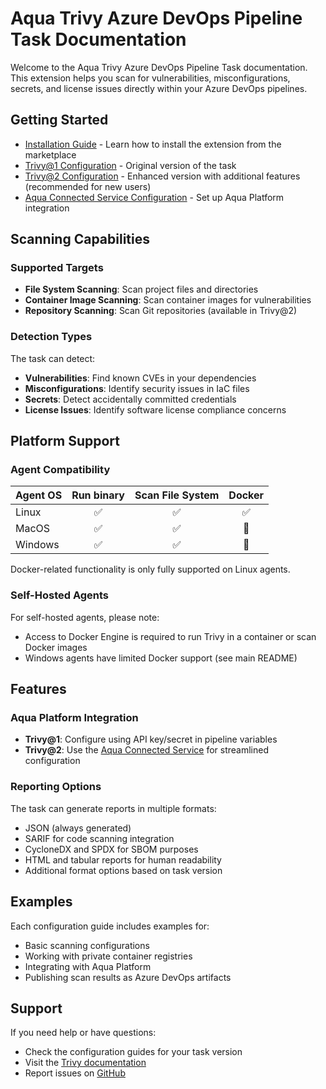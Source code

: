 # Aqua Trivy Azure DevOps Pipeline Task Documentation

Welcome to the Aqua Trivy Azure DevOps Pipeline Task documentation. This extension helps you scan for vulnerabilities, misconfigurations, secrets, and license issues directly within your Azure DevOps pipelines.

## Getting Started

- [Installation Guide](installation.md) - Learn how to install the extension from the marketplace
- [Trivy@1 Configuration](trivyv1.md) - Original version of the task
- [Trivy@2 Configuration](trivyv2.md) - Enhanced version with additional features (recommended for new users)
- [Aqua Connected Service Configuration](connectedservice.md) - Set up Aqua Platform integration

## Scanning Capabilities

### Supported Targets

- **File System Scanning**: Scan project files and directories
- **Container Image Scanning**: Scan container images for vulnerabilities
- **Repository Scanning**: Scan Git repositories (available in Trivy@2)

### Detection Types

The task can detect:

- **Vulnerabilities**: Find known CVEs in your dependencies
- **Misconfigurations**: Identify security issues in IaC files
- **Secrets**: Detect accidentally committed credentials
- **License Issues**: Identify software license compliance concerns

## Platform Support

### Agent Compatibility

| Agent OS | Run binary | Scan File System | Docker |
| :------- | :--------: | :--------------: | :----: |
| Linux    |     ✅     |        ✅        |   ✅   |
| MacOS    |     ✅     |        ✅        |   🔴   |
| Windows  |     ✅     |        ✅        |   🔴   |

Docker-related functionality is only fully supported on Linux agents.

### Self-Hosted Agents

For self-hosted agents, please note:

- Access to Docker Engine is required to run Trivy in a container or scan Docker images
- Windows agents have limited Docker support (see main README)

## Features

### Aqua Platform Integration

- **Trivy@1**: Configure using API key/secret in pipeline variables
- **Trivy@2**: Use the [Aqua Connected Service](connectedservice.md) for streamlined configuration

### Reporting Options

The task can generate reports in multiple formats:

- JSON (always generated)
- SARIF for code scanning integration
- CycloneDX and SPDX for SBOM purposes
- HTML and tabular reports for human readability
- Additional format options based on task version

## Examples

Each configuration guide includes examples for:

- Basic scanning configurations
- Working with private container registries
- Integrating with Aqua Platform
- Publishing scan results as Azure DevOps artifacts

## Support

If you need help or have questions:

- Check the configuration guides for your task version
- Visit the [Trivy documentation](https://aquasecurity.github.io/trivy/)
- Report issues on [GitHub](https://github.com/aquasecurity/trivy-azure-pipelines-task/issues)
